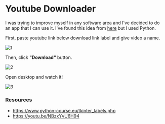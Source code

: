 # Youtube Downloader
I was trying to improve myself in any software area and I've decided to do an app that I can use it.
I've found this idea from [here](https://www.geeksforgeeks.org/project-idea-automatic-youtube-playlist-downloader/)
but I used Python. 

First, paste youtube link below download link label and give video a name.

![1](https://user-images.githubusercontent.com/58422765/112445750-89033e00-8d60-11eb-9e18-6b751b95ac6c.PNG)

Then, click **"Download"** button.

![2](https://user-images.githubusercontent.com/58422765/112445796-93253c80-8d60-11eb-85f5-9cc89b9084e1.PNG)

Open desktop and watch it!

![3](https://user-images.githubusercontent.com/58422765/112445825-9a4c4a80-8d60-11eb-9a2b-190e29beaa96.PNG)


### Resources
* https://www.python-course.eu/tkinter_labels.php
* https://youtu.be/NBzxYvU6H94
